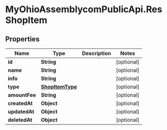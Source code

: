 # MyOhioAssemblycomPublicApi.ResShopItem

## Properties
Name | Type | Description | Notes
------------ | ------------- | ------------- | -------------
**id** | **String** |  | [optional] 
**name** | **String** |  | [optional] 
**info** | **String** |  | [optional] 
**type** | [**ShopItemType**](ShopItemType.md) |  | [optional] 
**amountFee** | **String** |  | [optional] 
**createdAt** | **Object** |  | [optional] 
**updatedAt** | **Object** |  | [optional] 
**deletedAt** | **Object** |  | [optional] 
